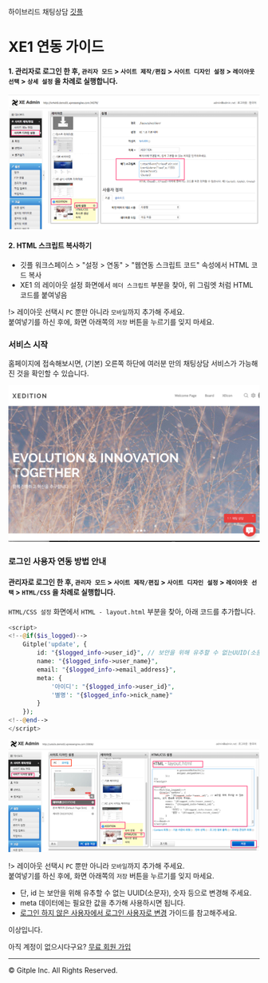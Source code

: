 하이브리드 채팅상담 [깃플](https://gitple.io)

# XE1 연동 가이드

#### 1. 관리자로 로그인 한 후, `관리자 모드` > `사이트 제작/편집` > `사이트 디자인 설정` > `레이아웃 선택` > `상세 설정` 을 차례로 실행합니다.

![xe1 script](./assets/images/xe1-sdk/sdk_xe1-script.png) 

#### 2. HTML 스크립트 복사하기
* 깃플 워크스페이스 > "설정 > 연동" > "웹연동 스크립트 코드" 속성에서 HTML 코드 복사
* XE1 의 레이아웃 설정 화면에서 `헤더 스크립트` 부분을 찾아, 위 그림엣 처럼 HTML 코드를 붙여넣음

!> 레이아웃 선택시 `PC` 뿐만 아니라 `모바일`까지 추가해 주세요. <br>
붙여넣기를 하신 후에, 화면 아래쪽의 `저장` 버튼을 누르기를 잊지 마세요.

### 서비스 시작

홈페이지에 접속해보시면, (기본) 오른쪽 하단에 여러분 만의 채팅상담 서비스가 가능해진 것을 확인할 수 있습니다.

![xe1 gitple pc](./assets/images/xe1-sdk/sdk_xe1_gitple_pc.png)


### 로그인 사용자 연동 방법 안내

#### 관리자로 로그인 한 후, `관리자 모드` > `사이트 제작/편집` > `사이트 디자인 설정` > `레이아웃 선택` > `HTML/CSS` 을 차례로 실행합니다.

`HTML/CSS 설정` 화면에서 `HTML - layout.html` 부분을 찾아, 아래 코드를 추가합니다.

```php
<script>
<!--@if($is_logged)-->
    Gitple('update', {
        id: "{$logged_info->user_id}", // 보안을 위해 유추할 수 없는UUID(소문자), 숫자 등으로 변경해 주세요.
        name: "{$logged_info->user_name}",
        email: "{$logged_info->email_address}",
        meta: {
            '아이디': "{$logged_info->user_id}",
            '별명': "{$logged_info->nick_name}"
        }
    });
<!--@end-->
</script>
```

![xe1 login script](./assets/images/xe1-sdk/sdk_xe1_login_script.png)

!> 레이아웃 선택시 `PC` 뿐만 아니라 `모바일`까지 추가해 주세요. <br>
붙여넣기를 하신 후에, 화면 아래쪽의 `저장` 버튼을 누르기를 잊지 마세요.

  * 단, id 는 보안을 위해 유추할 수 없는 UUID(소문자), 숫자 등으로 변경해 주세요.
  * meta 데이터에는 필요한 값을 추가해 사용하시면 됩니다.
  * [로그인 하지 않은 사용자에서 로그인 사용자로 변경](https://guide.gitple.io/#/web-sdk?id=로그인-하지-않은-사용자에서-로그인-사용자로-변경) 가이드를 참고해주세요.

이상입니다.

아직 계정이 없으시다구요? [무료 회원 가입](https://workspace.gitple.io/#/register)

---


© Gitple Inc. All Rights Reserved.
